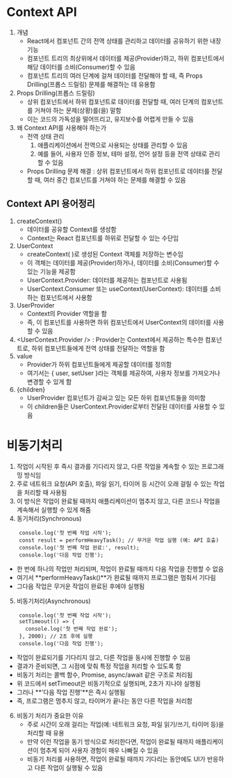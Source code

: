 # Context API

1. 개념
    - React에서 컴포넌트 간의 전역 상태를 관리하고 데이터를 공유하기 위한 내장 기능
    - 컴포넌트 트리의 최상위에서 데이터를 제공(Provider)하고, 하위 컴포넌트에서 해당 데이터를 소비(Consumer)할 수 있음
    - 컴포넌트 트리의 여러 단계에 걸쳐 데이터를 전달해야 할 때, 즉 Props Drilling(프롭스 드릴링) 문제를 해결하는 데 유용함
2. Props Drilling(프롭스 드릴링)
    - 상위 컴포넌트에서 하위 컴포넌트로 데이터를 전달할 때, 여러 단계의 컴포넌트를 거쳐야 하는 문제(상황)를(을) 말함
    - 이는 코드의 가독성을 떨어뜨리고, 유지보수를 어렵게 만들 수 있음
3. 왜 Context API를 사용해야 하는가
    - 전역 상태 관리
        1. 애플리케이션에서 전역으로 사용되는 상태를 관리할 수 있음
        2. 예를 들어, 사용자 인증 정보, 테마 설정, 언어 설정 등을 전역 상태로 관리할 수 있음
    - Props Drilling 문제 해결 : 상위 컴포넌트에서 하위 컴포넌트로 데이터를 전달할 때, 여러 중간 컴포넌트를 거쳐야 하는 문제를 해결할 수 있음

## Context API 용어정리

1. createContext()
    - 데이터를 공유할 Context를 생성함
    - Context는 React 컴포넌트를 하위로 전달할 수 있는 수단임
2. UserContext
    - createContext( )로 생성된 Context 객체를 저장하는 변수임
    - 이 객체는 데이터를 제공(Provider)하거나, 데이터를 소비(Consumer)할 수 있는 기능을 제공함
    - UserContext.Provider: 데이터를 제공하는 컴포넌트로 사용됨
    - UserContext.Consumer 또는 useContext(UserContext): 데이터를 소비하는 컴포넌트에서 사용함
3. UserProvider
    - Context의 Provider 역할을 함
    - 즉, 이 컴포넌트를 사용하면 하위 컴포넌트에서 UserContext의 데이터를 사용할 수 있음
4. <UserContext.Provider \/> : Provider는 Context에서 제공하는 특수한 컴포넌트로, 하위 컴포넌트들에게 전역 상태를 전달하는 역할을 함
5. value
    - Provider가 하위 컴포넌트들에게 제공할 데이터를 정의함
    - 여기서는 { user, setUser }라는 객체를 제공하여, 사용자 정보를 가져오거나 변경할 수 있게 함
6. {children}
    - UserProvider 컴포넌트가 감싸고 있는 모든 하위 컴포넌트들을 의미함
    - 이 children들은 UserContext.Provider로부터 전달된 데이터를 사용할 수 있음


# 비동기처리

1. 작업이 시작된 후 즉시 결과를 기다리지 않고, 다른 작업을 계속할 수 있는 프로그래밍 방식임
2. 주로 네트워크 요청(API 호출), 파일 읽기, 타이머 등 시간이 오래 걸릴 수 있는 작업을 처리할 때 사용됨
3. 이 방식은 작업이 완료될 때까지 애플리케이션이 멈추지 않고, 다른 코드나 작업을 계속해서 실행할 수 있게 해줌
4. 동기처리(Synchronous)
```JS
	console.log('첫 번째 작업 시작');
	const result = performHeavyTask(); // 무거운 작업 실행 (예: API 호출)
	console.log('첫 번째 작업 완료:', result);
	console.log('다음 작업 진행');
```
- 한 번에 하나의 작업만 처리되며, 작업이 완료될 때까지 다음 작업을 진행할 수 없음
- 여기서 **performHeavyTask()**가 완료될 때까지 프로그램은 멈춰서 기다림
- 그다음 작업은 무거운 작업이 완료된 후에야 실행됨
5. 비동기처리(Asynchronous)
```JS
	console.log('첫 번째 작업 시작');
	setTimeout(() => {
	  console.log('첫 번째 작업 완료');
	}, 2000); // 2초 후에 실행
	console.log('다음 작업 진행');
```
- 작업이 완료되기를 기다리지 않고, 다른 작업을 동시에 진행할 수 있음
- 결과가 준비되면, 그 시점에 맞춰 특정 작업을 처리할 수 있도록 함
- 비동기 처리는 콜백 함수, Promise, async/await 같은 구조로 처리됨
- 위 코드에서 setTimeout은 비동기적으로 실행되며, 2초가 지나야 실행됨
- 그러나 **'다음 작업 진행'**은 즉시 실행됨
- 즉, 프로그램은 멈추지 않고, 타이머가 끝나는 동안 다른 작업을 처리함
6. 비동기 처리가 중요한 이유
    - 주로 시간이 오래 걸리는 작업(예: 네트워크 요청, 파일 읽기/쓰기, 타이머 등)을 처리할 때 유용
    - 만약 이런 작업을 동기 방식으로 처리한다면, 작업이 완료될 때까지 애플리케이션이 멈추게 되어 사용자 경험이 매우 나빠질 수 있음
    - 비동기 처리를 사용하면, 작업이 완료될 때까지 기다리는 동안에도 UI가 반응하고 다른 작업이 실행될 수 있음
